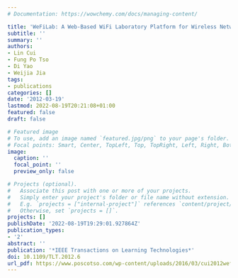 ```yaml
---
# Documentation: https://wowchemy.com/docs/managing-content/

title: 'WeFiLab: A Web-Based WiFi Laboratory Platform for Wireless Networking Education'
subtitle: ''
summary: ''
authors:
- Lin Cui
- Fung Po Tso
- Di Yao
- Weijia Jia
tags:
- publications
categories: []
date: '2012-03-19'
lastmod: 2022-08-19T20:21:08+01:00
featured: false
draft: false

# Featured image
# To use, add an image named `featured.jpg/png` to your page's folder.
# Focal points: Smart, Center, TopLeft, Top, TopRight, Left, Right, BottomLeft, Bottom, BottomRight.
image:
  caption: ''
  focal_point: ''
  preview_only: false

# Projects (optional).
#   Associate this post with one or more of your projects.
#   Simply enter your project's folder or file name without extension.
#   E.g. `projects = ["internal-project"]` references `content/project/deep-learning/index.md`.
#   Otherwise, set `projects = []`.
projects: []
publishDate: '2022-08-19T19:29:01.927864Z'
publication_types:
- '2'
abstract: ''
publication: '*IEEE Transactions on Learning Technologies*'
doi: 10.1109/TLT.2012.6
url_pdf: https://www.poscotso.com/wp-content/uploads/2016/03/cui2012wefilab.pdf
---
```

